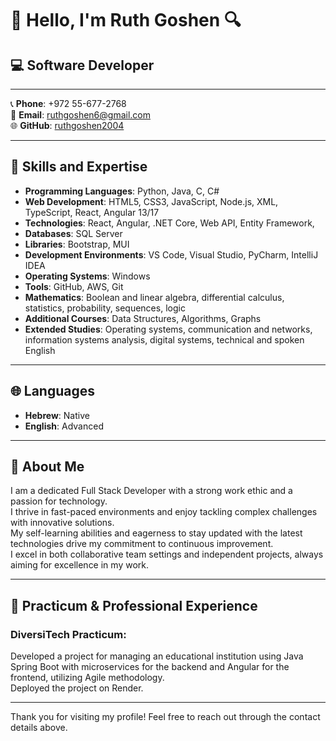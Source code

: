 # 👋 Hello, I'm Ruth Goshen 🔍

## 💻 Software Developer

---

📞 **Phone**: +972 55-677-2768  
📧 **Email**: ruthgoshen6@gmail.com  
🌐 **GitHub**: [ruthgoshen2004](https://github.com/ruthgoshen2004)

---

## 🔧 Skills and Expertise

- **Programming Languages**: Python, Java, C, C#  
- **Web Development**: HTML5, CSS3, JavaScript, Node.js, XML, TypeScript, React, Angular 13/17  
- **Technologies**: React, Angular, .NET Core, Web API, Entity Framework,
- **Databases**: SQL Server
- **Libraries**: Bootstrap, MUI  
- **Development Environments**: VS Code, Visual Studio, PyCharm, IntelliJ IDEA  
- **Operating Systems**: Windows 
- **Tools**: GitHub, AWS, Git  
- **Mathematics**: Boolean and linear algebra, differential calculus, statistics, probability, sequences, logic  
- **Additional Courses**: Data Structures, Algorithms, Graphs  
- **Extended Studies**: Operating systems, communication and networks, information systems analysis, digital systems, technical and spoken English

---

## 🌐 Languages

- **Hebrew**: Native  
- **English**: Advanced

---

## 🌟 About Me

I am a dedicated Full Stack Developer with a strong work ethic and a passion for technology.  
I thrive in fast-paced environments and enjoy tackling complex challenges with innovative solutions.  
My self-learning abilities and eagerness to stay updated with the latest technologies drive my commitment to continuous improvement.  
I excel in both collaborative team settings and independent projects, always aiming for excellence in my work.

---

## 🚀 Practicum & Professional Experience

### DiversiTech Practicum:

Developed a project for managing an educational institution using Java Spring Boot with microservices for the backend and Angular for the frontend, utilizing Agile methodology.  
Deployed the project on Render.

---

Thank you for visiting my profile! Feel free to reach out through the contact details above.
